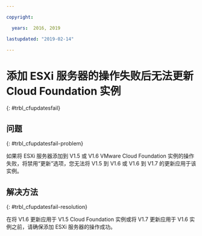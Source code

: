 ```yaml
---

copyright:

  years:  2016, 2019

lastupdated: "2019-02-14"

---
```


# 添加 ESXi 服务器的操作失败后无法更新 Cloud Foundation 实例
{: #trbl_cfupdatesfail}

## 问题
{: #trbl_cfupdatesfail-problem}

如果将 ESXi 服务器添加到 V1.5 或 V1.6 VMware Cloud Foundation 实例的操作失败，将禁用“更新”选项，您无法将 V1.5 到 V1.6 或 V1.6 到 V1.7 的更新应用于该实例。

## 解决方法
{: #trbl_cfupdatesfail-resolution}

在将 V1.6 更新应用于 V1.5 Cloud Foundation 实例或将 V1.7 更新应用于 V1.6 实例之前，请确保添加 ESXi 服务器的操作成功。
